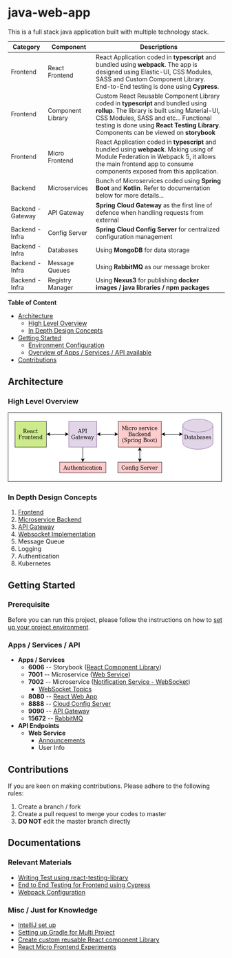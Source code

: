 # java-web-app

This is a full stack java application built with multiple technology stack. 

| Category | Component | Descriptions |
| --- | --- | --- |
| Frontend | React Frontend | React Application coded in **typescript** and bundled using **webpack**. The app is designed using Elastic-UI, CSS Modules, SASS and Custom Component Library. End-to-End testing is done using **Cypress**. |
| Frontend | Component Library | Custom React Reusable Component Library coded in **typescript** and bundled using **rollup**. The library is built using Material-UI, CSS Modules, SASS and etc... Functional testing is done using **React Testing Library**. Components can be viewed on **storybook** |
| Frontend | Micro Frontend | React Application coded in **typescript** and bundled using **webpack**. Making using of Module Federation in Webpack 5, it allows the main frontend app to consume components exposed from this application. |
| Backend | Microservices | Bunch of Microservices coded using **Spring Boot** and **Kotlin**. Refer to documentation below for more details... |
| Backend - Gateway | API Gateway | **Spring Cloud Gateway** as the first line of defence when handling requests from external |
| Backend - Infra | Config Server | **Spring Cloud Config Server** for centralized configuration management |
| Backend - Infra | Databases | Using **MongoDB** for data storage |
| Backend - Infra | Message Queues | Using **RabbitMQ** as our message broker |
| Backend - Infra | Registry Manager | Using **Nexus3** for publishing **docker images / java libraries / npm packages**

**Table of Content**
- [Architecture](#architecture)
    - [High Level Overview](#high-level-overview)
    - [In Depth Design Concepts](#in-depth-design-concepts)
- [Getting Started](#getting-started)
    - [Environment Configuration](#prerequisite)
    - [Overview of Apps / Services / API available](#apps--services--api)
- [Contributions](#contributions)

## Architecture

### High Level Overview

![Architecture](doc/images/architecture.png)

### In Depth Design Concepts

1. [Frontend](app-frontend) 
2. [Microservice Backend](app-backend)
3. [API Gateway](app-backend/web-api-gateway-nginx/doc/API_GATEWAY_DESIGN.md)
4. [Websocket Implementation](app-backend/ms-notification-service/doc/NOTIFICATION_SERVICE.md#websocket-server-to-client-communication)
5. Message Queue
6. Logging
7. Authentication
8. Kubernetes

## Getting Started

### Prerequisite

Before you can run this project, please follow the instructions on how to [set up your project environment](doc/PROJECT_SETUP.md).

### Apps / Services / API

- **Apps / Services**
    - **6006** -- Storybook ([React Component Library](app-frontend/react-component-library))
    - **7001** -- Microservice ([Web Service](app-backend/ms-web-service))
    - **7002** -- Microservice ([Notification Service - WebSocket](app-backend/ms-notification-service))
        - [WebSocket Topics](app-backend/ms-notification-service/doc/NOTIFICATION_SERVICE.md#topics)
    - **8080** -- [React Web App](app-frontend/react-base-app)
    - **8888** -- [Cloud Config Server](app-backend/ms-config-server)
    - **9090** -- [API Gateway](app-backend/web-api-gateway-nginx)
    - **15672** -- [RabbitMQ](app-backend/rabbitmq)
- **API Endpoints**
    - **Web Service**
        - [Announcements](app-backend/ms-web-service/doc/ANNOUNCEMENT_SERVICE.md)
        - User Info


## Contributions

If you are keen on making contributions. Please adhere to the following rules:
1. Create a branch / fork 
2. Create a pull request to merge your codes to master
3. **DO NOT** edit the master branch directly

## Documentations

### Relevant Materials

- [Writing Test using react-testing-library](app-frontend/react-component-library/doc/WRITING_TEST_CASES.md)
- [End to End Testing for Frontend using Cypress](app-frontend/react-base-app/cypress)
- [Webpack Configuration](app-frontend/react-base-app/doc/WEBPACK.md)

### Misc / Just for Knowledge

- [IntelliJ set up](doc/PROJECT_SETUP.md)
- [Setting up Gradle for Multi Project](doc/GRADLE_TIPS.md)
- [Create custom reusable React component Library](app-frontend/react-component-library/doc/CREATE_NEW_LIBRARY.md)
- [React Micro Frontend Experiments](https://github.com/awarenessxz/react-micro-frontend)
